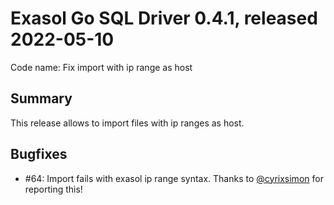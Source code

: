 # Exasol Go SQL Driver 0.4.1, released 2022-05-10

Code name: Fix import with ip range as host

## Summary

This release allows to import files with ip ranges as host.

## Bugfixes

* #64: Import fails with exasol ip range syntax. Thanks to [@cyrixsimon](https://github.com/cyrixsimon) for reporting this!

